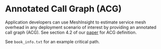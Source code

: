 # Annotated Call Graph (ACG)

Application developers can use MeshInsight to estimate service mesh overhead in any deployment scenario of interest by providing an annotated call graph (ACG). See section 4.2 of our [paper](https://arxiv.org/pdf/2207.00592.pdf) for ACG definition. 

See `book_info.txt` for an example critical path.